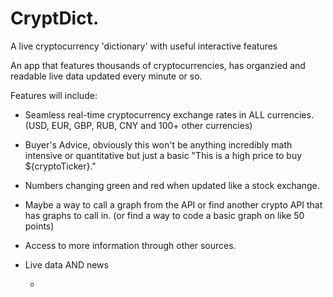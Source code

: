 # CryptDict.
A live cryptocurrency 'dictionary' with useful interactive features

An app that features thousands of cryptocurrencies, has organzied and readable live data updated every minute or so.

Features will include:

 - Seamless real-time cryptocurrency exchange rates in ALL currencies. (USD, EUR, GBP, RUB, CNY and 100+ other currencies)
  
 - Buyer's Advice, obviously this won't be anything incredibly math intensive or quantitative but just a basic "This is a high price to buy ${cryptoTicker}."
  
 - Numbers changing green and red when updated like a stock exchange.

 - Maybe a way to call a graph from the API or find another crypto API that has graphs to call in. (or find a way to code a basic graph on like 50 points)

 - Access to more information through other sources.

 - Live data AND news

      -
  
 
